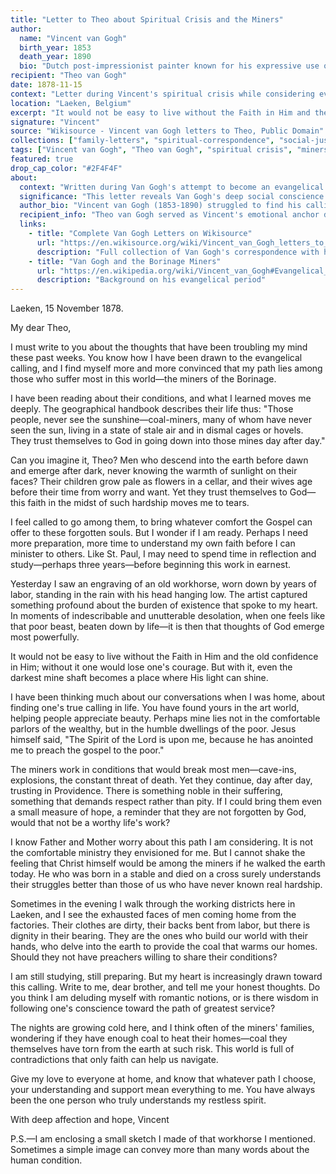 ```yaml
---
title: "Letter to Theo about Spiritual Crisis and the Miners"
author:
  name: "Vincent van Gogh"
  birth_year: 1853
  death_year: 1890
  bio: "Dutch post-impressionist painter known for his expressive use of color and emotional intensity"
recipient: "Theo van Gogh"
date: 1878-11-15
context: "Letter during Vincent's spiritual crisis while considering evangelical work among Belgian miners, before his artistic career"
location: "Laeken, Belgium"
excerpt: "It would not be easy to live without the Faith in Him and the old confidence in Him; without it one would lose one's courage. Those people, never see the sunshine—yet they trust themselves to God."
signature: "Vincent"
source: "Wikisource - Vincent van Gogh letters to Theo, Public Domain"
collections: ["family-letters", "spiritual-correspondence", "social-justice"]
tags: ["Vincent van Gogh", "Theo van Gogh", "spiritual crisis", "miners", "Borinage", "evangelical work", "social conscience", "faith"]
featured: true
drop_cap_color: "#2F4F4F"
about:
  context: "Written during Van Gogh's attempt to become an evangelical preacher to the miners in the Borinage region of Belgium. This period of spiritual searching preceded his artistic calling."
  significance: "This letter reveals Van Gogh's deep social conscience and spiritual struggle. His empathy for the miners' suffering would later manifest in his art's focus on working people and social outcasts."
  author_bio: "Vincent van Gogh (1853-1890) struggled to find his calling, trying various careers including teaching, art dealing, and evangelical preaching before discovering his artistic gift."
  recipient_info: "Theo van Gogh served as Vincent's emotional anchor during these difficult years of searching for purpose, before later supporting his artistic career."
  links:
    - title: "Complete Van Gogh Letters on Wikisource"
      url: "https://en.wikisource.org/wiki/Vincent_van_Gogh_letters_to_Theo"
      description: "Full collection of Van Gogh's correspondence with his brother"
    - title: "Van Gogh and the Borinage Miners"
      url: "https://en.wikipedia.org/wiki/Vincent_van_Gogh#Evangelical_phase_and_teaching"
      description: "Background on his evangelical period"
---
```


Laeken, 15 November 1878.

My dear Theo,

I must write to you about the thoughts that have been troubling my mind these past weeks. You know how I have been drawn to the evangelical calling, and I find myself more and more convinced that my path lies among those who suffer most in this world—the miners of the Borinage.

I have been reading about their conditions, and what I learned moves me deeply. The geographical handbook describes their life thus: "Those people, never see the sunshine—coal-miners, many of whom have never seen the sun, living in a state of stale air and in dismal cages or hovels. They trust themselves to God in going down into those mines day after day."

Can you imagine it, Theo? Men who descend into the earth before dawn and emerge after dark, never knowing the warmth of sunlight on their faces? Their children grow pale as flowers in a cellar, and their wives age before their time from worry and want. Yet they trust themselves to God—this faith in the midst of such hardship moves me to tears.

I feel called to go among them, to bring whatever comfort the Gospel can offer to these forgotten souls. But I wonder if I am ready. Perhaps I need more preparation, more time to understand my own faith before I can minister to others. Like St. Paul, I may need to spend time in reflection and study—perhaps three years—before beginning this work in earnest.

Yesterday I saw an engraving of an old workhorse, worn down by years of labor, standing in the rain with his head hanging low. The artist captured something profound about the burden of existence that spoke to my heart. In moments of indescribable and unutterable desolation, when one feels like that poor beast, beaten down by life—it is then that thoughts of God emerge most powerfully.

It would not be easy to live without the Faith in Him and the old confidence in Him; without it one would lose one's courage. But with it, even the darkest mine shaft becomes a place where His light can shine.

I have been thinking much about our conversations when I was home, about finding one's true calling in life. You have found yours in the art world, helping people appreciate beauty. Perhaps mine lies not in the comfortable parlors of the wealthy, but in the humble dwellings of the poor. Jesus himself said, "The Spirit of the Lord is upon me, because he has anointed me to preach the gospel to the poor."

The miners work in conditions that would break most men—cave-ins, explosions, the constant threat of death. Yet they continue, day after day, trusting in Providence. There is something noble in their suffering, something that demands respect rather than pity. If I could bring them even a small measure of hope, a reminder that they are not forgotten by God, would that not be a worthy life's work?

I know Father and Mother worry about this path I am considering. It is not the comfortable ministry they envisioned for me. But I cannot shake the feeling that Christ himself would be among the miners if he walked the earth today. He who was born in a stable and died on a cross surely understands their struggles better than those of us who have never known real hardship.

Sometimes in the evening I walk through the working districts here in Laeken, and I see the exhausted faces of men coming home from the factories. Their clothes are dirty, their backs bent from labor, but there is dignity in their bearing. They are the ones who build our world with their hands, who delve into the earth to provide the coal that warms our homes. Should they not have preachers willing to share their conditions?

I am still studying, still preparing. But my heart is increasingly drawn toward this calling. Write to me, dear brother, and tell me your honest thoughts. Do you think I am deluding myself with romantic notions, or is there wisdom in following one's conscience toward the path of greatest service?

The nights are growing cold here, and I think often of the miners' families, wondering if they have enough coal to heat their homes—coal they themselves have torn from the earth at such risk. This world is full of contradictions that only faith can help us navigate.

Give my love to everyone at home, and know that whatever path I choose, your understanding and support mean everything to me. You have always been the one person who truly understands my restless spirit.

With deep affection and hope,
Vincent

P.S.—I am enclosing a small sketch I made of that workhorse I mentioned. Sometimes a simple image can convey more than many words about the human condition.